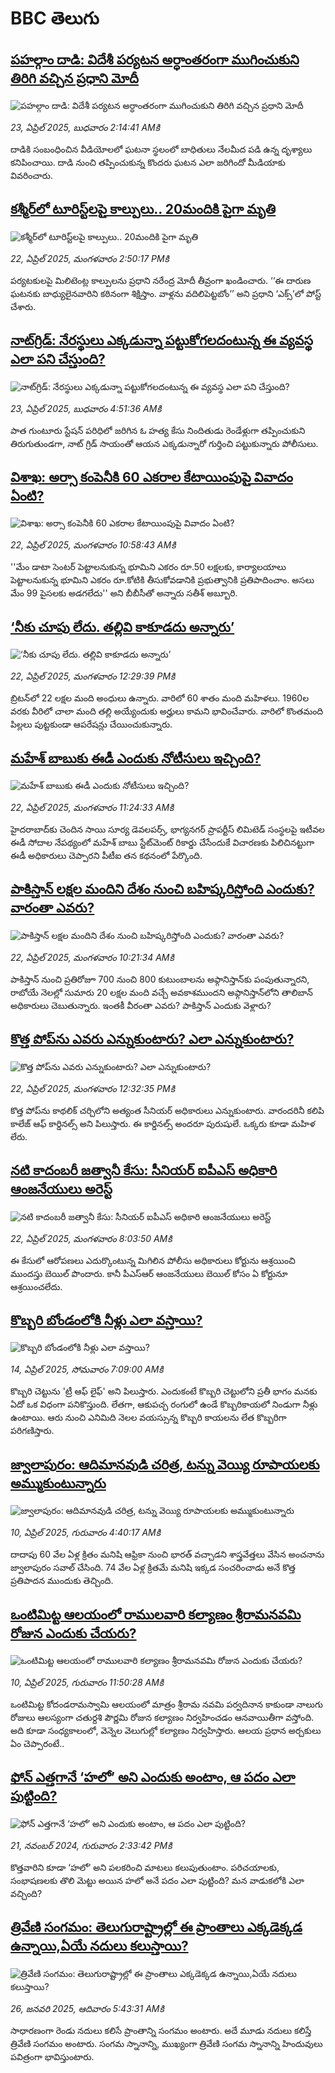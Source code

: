 # BBC తెలుగు## [పహల్గాం దాడి: విదేశీ పర్యటన అర్ధాంతరంగా ముగించుకుని తిరిగి వచ్చిన ప్రధాని మోదీ    ](https://www.bbc.com/telugu/articles/cn4w8m0yg4mo?at_campaign=githubrss)![పహల్గాం దాడి: విదేశీ పర్యటన అర్ధాంతరంగా ముగించుకుని తిరిగి వచ్చిన ప్రధాని మోదీ    ](https://ichef.bbci.co.uk/ace/standard/240/cpsprodpb/6152/live/6c4940f0-1fe4-11f0-b77a-11a9aa6e91fc.jpg)_23, ఏప్రిల్ 2025, బుధవారం 2:14:41 AMకి_దాడికి సంబంధించిన వీడియోలలో ఘటనా స్థలంలో బాధితులు నేలమీద పడి ఉన్న దృశ్యాలు కనిపించాయి. దాడి నుంచి తప్పించుకున్న కొందరు ఘటన ఎలా జరిగిందో మీడియాకు వివరించారు.## [కశ్మీర్‌లో టూరిస్ట్‌లపై కాల్పులు..  20మందికి పైగా మృతి](https://www.bbc.com/telugu/articles/cn7xj0zx8kpo?at_campaign=githubrss)![కశ్మీర్‌లో టూరిస్ట్‌లపై కాల్పులు..  20మందికి పైగా మృతి](https://ichef.bbci.co.uk/ace/standard/240/cpsprodpb/d508/live/e2d0db50-1fdc-11f0-87dd-c9f70fa2007f.jpg)_22, ఏప్రిల్ 2025, మంగళవారం 2:50:17 PMకి_పర్యటకులపై మిలిటెంట్ల కాల్పులను ప్రధాని నరేంద్ర మోదీ తీవ్రంగా ఖండించారు. 
‘‘ఈ దారుణ ఘటనకు బాధ్యులైనవారిని కఠినంగా శిక్షిస్తాం. వాళ్లను వదిలిపెట్టబోం’’ అని ప్రధాని ‘ఎక్స్‌’లో పోస్ట్ చేశారు.## [నాట్‌గ్రిడ్‌: నేరస్థులు ఎక్కడున్నా  పట్టుకోగలదంటున్న ఈ వ్యవస్థ ఎలా పని చేస్తుంది?](https://www.bbc.com/telugu/articles/cvgpdynzxnzo?at_campaign=githubrss)![నాట్‌గ్రిడ్‌: నేరస్థులు ఎక్కడున్నా  పట్టుకోగలదంటున్న ఈ వ్యవస్థ ఎలా పని చేస్తుంది?](https://ichef.bbci.co.uk/ace/standard/240/cpsprodpb/93f7/live/0b27b5d0-1f72-11f0-8b6f-ed049b08c0a2.jpg)_23, ఏప్రిల్ 2025, బుధవారం 4:51:36 AMకి_పాత గుంటూరు స్టేషన్‌ పరిధిలో జరిగిన ఓ హత్య కేసు నిందితుడు రెండేళ్లుగా  తప్పించుకుని తిరుగుతుండగా, నాట్ గ్రిడ్ సాయంతో ఆయన ఎక్కడున్నారో గుర్తించి పట్టుకున్నారు పోలీసులు.## [విశాఖ: అర్సా కంపెనీకి 60 ఎకరాల కేటాయింపుపై వివాదం ఏంటి?](https://www.bbc.com/telugu/articles/c9vex4gxd0po?at_campaign=githubrss)![విశాఖ: అర్సా కంపెనీకి 60 ఎకరాల కేటాయింపుపై వివాదం ఏంటి?](https://ichef.bbci.co.uk/ace/standard/240/cpsprodpb/10a8/live/ed0fb440-1f66-11f0-9d32-873ec5346547.jpg)_22, ఏప్రిల్ 2025, మంగళవారం 10:58:43 AMకి_''మేం డాటా సెంటర్ పెట్టాలనుకున్న భూమిని ఎకరం రూ.50 లక్షలకు, కార్యాలయాలు పెట్టాలనుకున్న భూమిని ఎకరం రూ.కోటికి తీసుకోవడానికి ప్రభుత్వానికి ప్రతిపాదించాం. అసలు మేం 99 పైసలకు అడగలేదు'' అని బీబీసీతో అన్నారు సతీశ్ అబ్బూరి.## [‘నీకు చూపు లేదు. తల్లివి కాకూడదు అన్నారు’](https://www.bbc.com/telugu/articles/c2der7z1kn4o?at_campaign=githubrss)![‘నీకు చూపు లేదు. తల్లివి కాకూడదు అన్నారు’](https://ichef.bbci.co.uk/ace/standard/240/cpsprodpb/47cf/live/0c274130-1c61-11f0-8a1e-3ff815141b98.jpg)_22, ఏప్రిల్ 2025, మంగళవారం 12:29:39 PMకి_బ్రిటన్‌లో 22 లక్షల మంది అంధులు ఉన్నారు. వారిలో 60 శాతం మంది మహిళలు.
1960ల వరకు వీరిలో చాలా మంది తల్లి అయ్యేందుకు అర్హులు కామని భావించేవారు. వారిలో కొంతమంది పిల్లలు పుట్టకుండా ఆపరేషన్లు చేయించుకున్నారు.## [మహేశ్ బాబుకు ఈడీ ఎందుకు నోటీసులు ఇచ్చింది?](https://www.bbc.com/telugu/articles/cewg89dgdkgo?at_campaign=githubrss)![మహేశ్ బాబుకు ఈడీ ఎందుకు నోటీసులు ఇచ్చింది?](https://ichef.bbci.co.uk/ace/standard/240/cpsprodpb/386a/live/9cf1fd90-1f68-11f0-9d32-873ec5346547.jpg)_22, ఏప్రిల్ 2025, మంగళవారం 11:24:33 AMకి_హైదరాబాద్‌కు చెందిన సాయి సూర్య డెవలపర్స్, భాగ్యనగర్ ప్రాపర్టీస్ లిమిటెడ్ సంస్థలపై ఇటీవల ఈడీ సోదాల నేపథ్యంలో మహేశ్ బాబు స్టేట్‌మెంట్ రికార్డు చేసేందుకే విచారణకు పిలిచినట్టుగా ఈడీ అధికారులు చెప్పారని పీటీఐ తన కథనంలో పేర్కొంది.## [పాకిస్తాన్ లక్షల మందిని దేశం నుంచి బహిష్కరిస్తోంది ఎందుకు? వారంతా ఎవరు?](https://www.bbc.com/telugu/articles/c2kv9qnl7qlo?at_campaign=githubrss)![పాకిస్తాన్ లక్షల మందిని దేశం నుంచి బహిష్కరిస్తోంది ఎందుకు? వారంతా ఎవరు?](https://ichef.bbci.co.uk/ace/standard/240/cpsprodpb/e688/live/9f0e0e80-1f62-11f0-9d32-873ec5346547.png)_22, ఏప్రిల్ 2025, మంగళవారం 10:21:34 AMకి_పాకిస్తాన్ నుంచి ప్రతిరోజూ 700 నుంచి 800 కుటుంబాలను అఫ్గానిస్తాన్‌కు పంపుతున్నారని, రాబోయే నెలల్లో సుమారు 20 లక్షల మంది వచ్చే అవకాశముందని అఫ్గానిస్తాన్‌లోని తాలిబాన్ అధికారులు చెబుతున్నారు. ఇంతకీ వీరంతా ఎవరు? పాకిస్తాన్ ఎందుకు వెళ్లారు?## [కొత్త పోప్‌ను ఎవరు ఎన్నుకుంటారు? ఎలా ఎన్నుకుంటారు?](https://www.bbc.com/telugu/articles/cp317y2yx45o?at_campaign=githubrss)![కొత్త పోప్‌ను ఎవరు ఎన్నుకుంటారు? ఎలా ఎన్నుకుంటారు?](https://ichef.bbci.co.uk/ace/standard/240/cpsprodpb/d898/live/be02bce0-1e9b-11f0-80b3-83959215671c.jpg)_22, ఏప్రిల్ 2025, మంగళవారం 12:32:35 PMకి_కొత్త పోప్‌ను కాథలిక్ చర్చిలోని అత్యంత సీనియర్ అధికారులు ఎన్నుకుంటారు. వారందరినీ కలిపి కాలేజ్ ఆఫ్ కార్డినల్స్ అని పిలుస్తారు. ఈ కార్డినల్స్ అందరూ పురుషులే. ఒక్కరు కూడా మహిళ లేరు.## [నటి కాదంబరీ జత్వానీ కేసు: సీనియర్ ఐపీఎస్ అధికారి ఆంజనేయులు అరెస్ట్ ](https://www.bbc.com/telugu/articles/c5y65zgrd25o?at_campaign=githubrss)![నటి కాదంబరీ జత్వానీ కేసు: సీనియర్ ఐపీఎస్ అధికారి ఆంజనేయులు అరెస్ట్ ](https://ichef.bbci.co.uk/ace/standard/240/cpsprodpb/33be/live/062a1a80-1f51-11f0-80b3-83959215671c.jpg)_22, ఏప్రిల్ 2025, మంగళవారం 8:03:50 AMకి_ఈ కేసులో ఆరోపణలు ఎదుర్కొంటున్న మిగిలిన పోలీసు అధికారులు కోర్టును ఆశ్రయించి ముందస్తు బెయిల్ పొందారు. కానీ పీఎస్‌ఆర్ ఆంజనేయులు బెయిల్ కోసం  ఏ కోర్టునూ ఆశ్రయించలేదు.## [కొబ్బరి బోండంలోకి నీళ్లు ఎలా వస్తాయి?](https://www.bbc.com/telugu/articles/czjn4mzxxy8o?at_campaign=githubrss)![కొబ్బరి బోండంలోకి నీళ్లు ఎలా వస్తాయి?](https://ichef.bbci.co.uk/ace/standard/240/cpsprodpb/46c5/live/684a55e0-18fd-11f0-8b11-7756b7b808cc.jpg)_14, ఏప్రిల్ 2025, సోమవారం 7:09:00 AMకి_కొబ్బరి చెట్టును 'ట్రీ ఆఫ్ లైఫ్' అని పిలుస్తారు. ఎందుకంటే కొబ్బరి చెట్టులోని ప్రతీ భాగం మనకు ఏదో ఒక విధంగా పనికొస్తుంది. లేతగా, ఆకుపచ్చ రంగులో ఉండే కొబ్బరికాయలో నిండుగా నీళ్లు ఉంటాయి. ఆరు నుంచి ఎనిమిది నెలల వయస్సున్న కొబ్బరి కాయలను లేత కొబ్బరిగా పరిగణిస్తారు.## [జ్వాలాపురం: ఆదిమానవుడి చరిత్ర, టన్ను వెయ్యి రూపాయలకు అమ్ముకుంటున్నారు ](https://www.bbc.com/telugu/articles/creqqnwdd5qo?at_campaign=githubrss)![జ్వాలాపురం: ఆదిమానవుడి చరిత్ర, టన్ను వెయ్యి రూపాయలకు అమ్ముకుంటున్నారు ](https://ichef.bbci.co.uk/ace/standard/240/cpsprodpb/765e/live/b472e2d0-15b4-11f0-842b-a7355694993d.jpg)_10, ఏప్రిల్ 2025, గురువారం 4:40:17 AMకి_దాదాపు 60 వేల ఏళ్ల క్రితం మనిషి ఆఫ్రికా నుంచి భారత్ వచ్చాడని శాస్త్రవేత్తలు వేసిన అంచనాను జ్వాలాపురం సవాల్ చేసింది. 74 వేల ఏళ్ల క్రితమే మనిషి ఇక్కడ సంచరించాడు అనే కొత్త ప్రతిపాదన ముందుకు తెచ్చింది.## [ఒంటిమిట్ట ఆలయంలో రాములవారి కల్యాణం శ్రీరామనవమి రోజున ఎందుకు చేయరు?](https://www.bbc.com/telugu/articles/ce822j5e465o?at_campaign=githubrss)![ఒంటిమిట్ట ఆలయంలో రాములవారి కల్యాణం శ్రీరామనవమి రోజున ఎందుకు చేయరు?](https://ichef.bbci.co.uk/ace/standard/240/cpsprodpb/fed5/live/25534d40-1601-11f0-b58a-6113af226972.jpg)_10, ఏప్రిల్ 2025, గురువారం 11:50:28 AMకి_ఒంటిమిట్ట కోదండరామస్వామి ఆలయంలో మాత్రం శ్రీరామ నవమి పర్వదినాన కాకుండా నాలుగు రోజులు ఆలస్యంగా చతుర్దశి పౌర్ణమి రోజున కల్యాణం నిర్వహించడం ఆనవాయితీగా వస్తోంది. అది కూడా సంధ్యకాలంలో, వెన్నెల వెలుగుల్లో కల్యాణం నిర్వహిస్తారు. ఆలయ ప్రధాన అర్చకులు ఏం చెప్పారంటే..## [ఫోన్ ఎత్తగానే ‘హలో’ అని ఎందుకు అంటాం, ఆ పదం ఎలా పుట్టింది?](https://www.bbc.com/telugu/articles/cgj7x7gdjq4o?at_campaign=githubrss)![ఫోన్ ఎత్తగానే ‘హలో’ అని ఎందుకు అంటాం, ఆ పదం ఎలా పుట్టింది?](https://ichef.bbci.co.uk/ace/standard/240/cpsprodpb/0618/live/7a20ebb0-a807-11ef-b21e-5359bd56d02f.jpg)_21, నవంబర్ 2024, గురువారం 2:33:42 PMకి_కొత్తవారిని కూడా ‘హలో’ అని పలకరించి మాటలు కలుపుతుంటాం.  పరిచయాలకు, సంభాషణలకు తొలి మెట్టు అయిన హలో అనే పదం ఎలా పుట్టింది? మన వాడుకలోకి ఎలా వచ్చింది?## [త్రివేణి సంగమం: తెలుగురాష్ట్రాల్లో ఈ ప్రాంతాలు ఎక్కడెక్కడ ఉన్నాయి,ఏయే నదులు కలుస్తాయి? ](https://www.bbc.com/telugu/articles/cz7elrr17jeo?at_campaign=githubrss)![త్రివేణి సంగమం: తెలుగురాష్ట్రాల్లో ఈ ప్రాంతాలు ఎక్కడెక్కడ ఉన్నాయి,ఏయే నదులు కలుస్తాయి? ](https://ichef.bbci.co.uk/ace/standard/240/cpsprodpb/9dad/live/7f50e780-da42-11ef-a37f-eba91255dc3d.jpg)_26, జనవరి 2025, ఆదివారం 5:43:31 AMకి_సాధారణంగా రెండు నదులు కలిసే ప్రాంతాన్ని సంగమం అంటారు. అదే మూడు నదులు కలిస్తే త్రివేణి సంగమం అంటారు. సంగమ స్నానాన్ని, ముఖ్యంగా త్రివేణి సంగమ స్నానాన్ని హిందువులు పవిత్రంగా భావిస్తుంటారు.